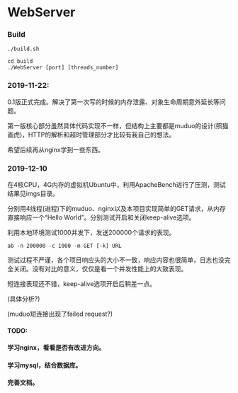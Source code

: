 # WebServer

### Build

    ./build.sh

```
cd build
./WebServer [port] [threads_number]
```

### 2019-11-22:

0.1版正式完成。解决了第一次写的时候的内存泄露、对象生命周期意外延长等问题。

第一版核心部分虽然具体代码实现不一样，但结构上主要都是muduo的设计(照猫画虎)，HTTP的解析和超时管理部分才比较有我自己的想法。

希望后续再从nginx学到一些东西。

### 2019-12-10

在4核CPU，4G内存的虚拟机Ubuntu中，利用ApacheBench进行了压测，测试结果见imgs目录。

分别用4线程(进程)下的muduo、nginx以及本项目实现简单的GET请求，从内存直接响应一个“Hello World”。分别测试开启和关闭keep-alive选项。

利用本地环境测试1000并发下，发送200000个请求的表现。 

    ab -n 200000 -c 1000 -m GET [-k] URL

测试过程不严谨，各个项目响应头的大小不一致，响应内容也很简单，日志也没完全关闭。没有对比的意义，仅仅是看一个并发性能上的大致表现。

短连接表现还不错，keep-alive选项开启后稍差一点。

(具体分析?)

(muduo短连接出现了failed request?)

#### TODO: 

#### 学习nginx，看看是否有改进方向。

#### 学习mysql，结合数据库。

#### 完善文档。
